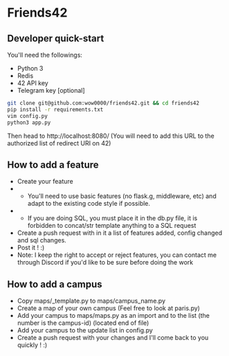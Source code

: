 # Friends42

## Developer quick-start

You'll need the followings:

* Python 3
* Redis
* 42 API key
* Telegram key [optional]

```bash
git clone git@github.com:wow0000/friends42.git && cd friends42
pip install -r requirements.txt
vim config.py
python3 app.py
```

Then head to http://localhost:8080/
(You will need to add this URL to the authorized list of redirect URI on 42)

## How to add a feature

* Create your feature
*
	- You'll need to use basic features (no flask.g, middleware, etc) and adapt to the existing code style if possible.
*
	- If you are doing SQL, you must place it in the db.py file, it is forbidden to concat/str template anything to a
	  SQL request
* Create a push request with in it a list of features added, config changed and sql changes.
* Post it ! :)
* Note: I keep the right to accept or reject features, you can contact me through Discord if you'd like to be sure
  before doing the work

## How to add a campus

* Copy maps/_template.py to maps/campus_name.py
* Create a map of your own campus (Feel free to look at paris.py)
* Add your campus to maps/maps.py as an import and to the list (the number is the campus-id) (located end of file)
* Add your campus to the update list in config.py
* Create a push request with your changes and I'll come back to you quickly ! :)